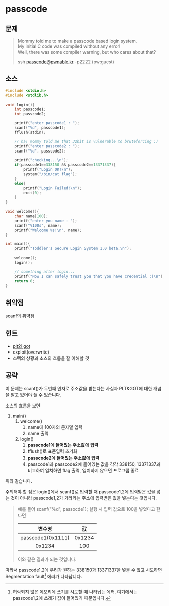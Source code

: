 # passcode

## 문제

> Mommy told me to make a passcode based login system.  
> My initial C code was compiled without any error!  
> Well, there was some compiler warning, but who cares about that?
>
> ssh passcode@pwnable.kr -p2222 \(pw:guest\)

## 소스

```c
#include <stdio.h>
#include <stdlib.h>

void login(){
    int passcode1;
    int passcode2;

    printf("enter passcode1 : ");
    scanf("%d", passcode1);
    fflush(stdin);

    // ha! mommy told me that 32bit is vulnerable to bruteforcing :)
    printf("enter passcode2 : ");
    scanf("%d", passcode2);

    printf("checking...\n");
    if(passcode1==338150 && passcode2==13371337){
        printf("Login OK!\n");
        system("/bin/cat flag");
    }
    else{
        printf("Login Failed!\n");
        exit(0);
    }
}

void welcome(){
    char name[100];
    printf("enter you name : ");
    scanf("%100s", name);
    printf("Welcome %s!\n", name);
}

int main(){
    printf("Toddler's Secure Login System 1.0 beta.\n");

    welcome();
    login();

    // something after login...
    printf("Now I can safely trust you that you have credential :)\n");
    return 0;    
}
```

## 취약점

scanf의 취약점

## 힌트

* [plt와 got](/system/plt-and-got.md)
* exploit\(overwrite\)
* 스택의 상황과 소스의 흐름을 잘 이해할 것

## 공략

이 문제는 scanf\(\)가 두번째 인자로 주소값을 받는다는 사실과 PLT&GOT에 대한 개념을 알고 있어야 풀 수 있습니다.

소스의 흐름을 보면

1. main\(\)
   1. welcome\(\)
      1.  name에 100자의 문자열 입력
      2. name 출력
   2. login\(\)
      1. **passcode1에 들어있는 주소값에 입력**
      2. fflush\(\)로 표준입력 초기화
      3. **passcode2에 들어있는 주소값에 입력**
      4. passcode1과 passcode2에 들어있는 값을 각각 338150, 13371337과 비교하여 일치하면 flag 출력, 일치하지 않으면 프로그램 종료

위와 같습니다.

주의해야 할 점은 login\(\)에서 scanf\(\)로 입력할 때 passcode1,2에 입력받은 값을 넣는 것이 아니라 passcode1,2가 가리키는 주소에 입력받은 값을 넣는다는 것입니다.

> 예를 들어 scanf\("%d", passocde1\); 실행 시 입력 값으로 100을 넣었다고 한다면
>
> | 변수명 | 값 |
> | :---: | :---: |
> | passcode1\(0x1111\) | 0x1234 |
> | 0x1234 | 100 |
>
> 이와 같은 결과가 되는 것입니다.

따라서 passcode1,2에 우리가 원하는 338150과 13371337을 넣을 수 없고 시도하면 Segmentation fault[^1] 에러가 나타납니다.

[^1]: 허락되지 않은 메모리에 쓰기를 시도할 때 나타납는 에러. 여기에서는 passcode1,2에 쓰레기 값이 들어있기 때문입니다.

